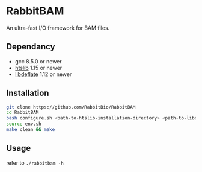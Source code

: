 # RabbitBAM

An ultra-fast I/O framework for BAM files.

## Dependancy

- gcc 8.5.0 or newer
- [htslib](https://github.com/samtools/htslib) 1.15 or newer
- [libdeflate](https://github.com/ebiggers/libdeflate) 1.12 or newer

## Installation

```bash
git clone https://github.com/RabbitBio/RabbitBAM
cd RabbitBAM
bash configure.sh <path-to-htslib-installation-directory> <path-to-libdeflate-installation-directory>
source env.sh
make clean && make
```

## Usage

refer to `./rabbitbam -h`
